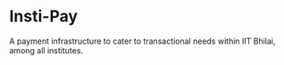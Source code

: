 # Insti-Pay
A payment infrastructure to cater to transactional needs within IIT Bhilai, among all institutes.
